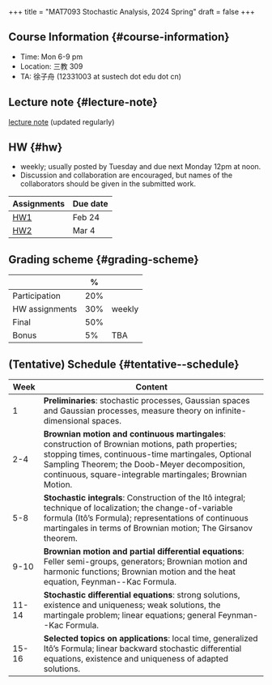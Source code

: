 +++
title = "MAT7093 Stochastic Analysis, 2024 Spring"
draft = false
+++

## Course Information {#course-information}

-   Time: Mon 6-9 pm
-   Location: 三教 309
-   TA: 徐子舟 (12331003 at sustech dot edu dot cn)


## Lecture note {#lecture-note}

[lecture note](./stochastic-analysis-LN.pdf) (updated regularly)


## HW {#hw}

-   weekly; usually posted by Tuesday and due next Monday 12pm at noon.
-   Discussion and collaboration are encouraged, but names of the collaborators should be given in the submitted work.

| Assignments      | Due date |
|------------------|----------|
| [HW1](./hw1.pdf) | Feb 24   |
| [HW2](./hw2.pdf) | Mar 4    |


## Grading scheme {#grading-scheme}

|                | %   |        |
|----------------|-----|--------|
| Participation  | 20% |        |
| HW assignments | 30% | weekly |
| Final          | 50% |        |
| Bonus          | 5%  | TBA    |


## (Tentative) Schedule {#tentative--schedule}

| Week  | Content                                                                                                                                                                                                                                                              |
|-------|----------------------------------------------------------------------------------------------------------------------------------------------------------------------------------------------------------------------------------------------------------------------|
| 1     | **Preliminaries**: stochastic processes, Gaussian spaces and Gaussian processes, measure theory on infinite-dimensional spaces.                                                                                                                                      |
| 2-4   | **Brownian motion and continuous martingales**: construction of Brownian motions, path properties; stopping times, continuous-time martingales, Optional Sampling Theorem; the Doob-Meyer decomposition, continuous, square-integrable martingales; Brownian Motion. |
| 5-8   | **Stochastic integrals**: Construction of the Itô integral; technique of localization; the change-of-variable formula (Itô’s Formula); representations of continuous martingales in terms of Brownian motion; The Girsanov theorem.                                  |
| 9-10  | **Brownian motion and partial differential equations**: Feller semi-groups, generators; Brownian motion and harmonic functions; Brownian motion and the heat equation, Feynman--Kac Formula.                                                                         |
| 11-14 | **Stochastic differential equations**: strong solutions, existence and uniqueness; weak solutions, the martingale problem; linear equations; general Feynman--Kac Formula.                                                                                           |
| 15-16 | **Selected topics on applications**: local time, generalized Itô’s Formula; linear backward stochastic differential equations, existence and uniqueness of adapted solutions.                                                                                        |
